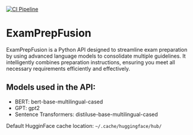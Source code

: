 [![CI Pipeline](https://github.com/fornasierov/ExamPrepFusion/actions/workflows/ci.yml/badge.svg)](https://github.com/fornasierov/ExamPrepFusion/actions/workflows/ci.yml)

# ExamPrepFusion
ExamPrepFusion is a Python API designed to streamline exam preparation by using advanced language models to consolidate multiple guidelines. It intelligently combines preparation instructions, ensuring you meet all necessary requirements efficiently and effectively.

## Models used in the API:

- BERT: bert-base-multilingual-cased
- GPT: gpt2
- Sentence Transformers: distiluse-base-multilingual-cased

Default HugginFace cache location: `~/.cache/huggingface/hub/`